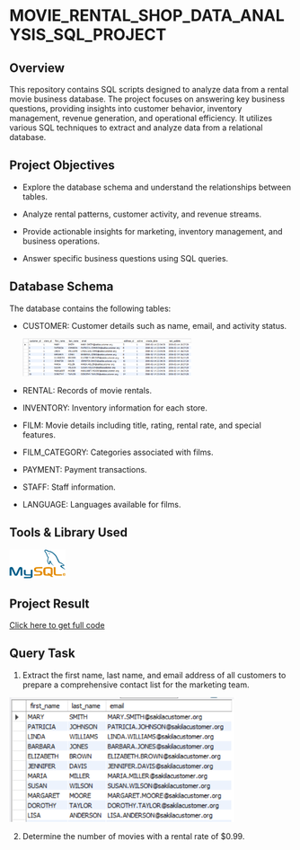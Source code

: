 # MOVIE_RENTAL_SHOP_DATA_ANALYSIS_SQL_PROJECT

## Overview

This repository contains SQL scripts designed to analyze data from a rental movie business database. The project focuses on answering key business questions, providing insights into customer behavior, inventory management, revenue generation, and operational efficiency. It utilizes various SQL techniques to extract and analyze data from a relational database.

## Project Objectives

* Explore the database schema and understand the relationships between tables.

* Analyze rental patterns, customer activity, and revenue streams.

* Provide actionable insights for marketing, inventory management, and business operations.

* Answer specific business questions using SQL queries.

## Database Schema

The database contains the following tables:

* CUSTOMER: Customer details such as name, email, and activity status.

  <img src="Code_Output/CUSTOMER TABLE.PNG" width="300"/>&nbsp;

* RENTAL: Records of movie rentals.

* INVENTORY: Inventory information for each store.

* FILM: Movie details including title, rating, rental rate, and special features.

* FILM_CATEGORY: Categories associated with films.

* PAYMENT: Payment transactions.

* STAFF: Staff information.

* LANGUAGE: Languages available for films.

 ## Tools & Library Used

  [<img src="Code_Output/Mysql_logo.png" width="100"/>](https://www.mysql.com/) &nbsp;
  
## Project Result

[Click here to get full code](https://github.com/F7-bit/MOVIE_RENTAL_SHOP_DATA_ANALYSIS_SQL_PROJECT/blob/main/CODE_MOVIE_RENTAL.sql)

## Query Task

1. Extract the first name, last name, and email address of all customers to prepare a comprehensive contact list for the marketing team.

 <img src="Code_Output/email ids.PNG" width="400"/>&nbsp;

2. Determine the number of movies with a rental rate of $0.99.

 

   




  


